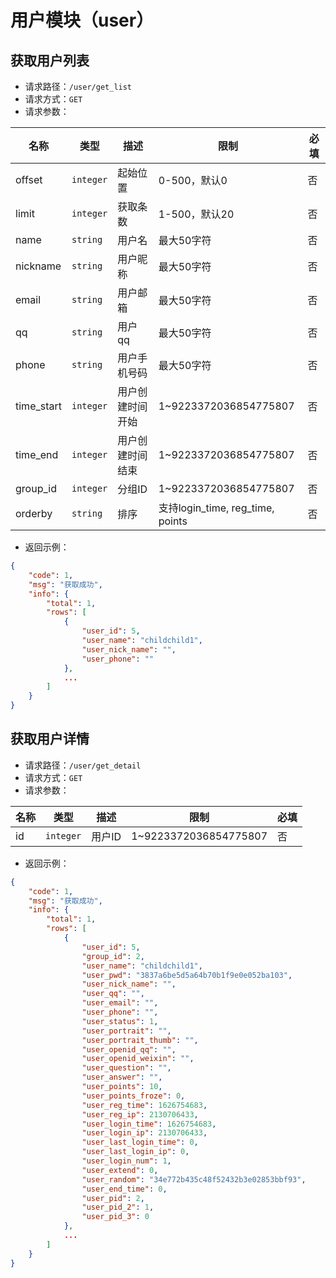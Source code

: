 # 用户模块（user）

获取用户列表
-------------------------------------------

- 请求路径：`/user/get_list`
- 请求方式：`GET`
- 请求参数：

| 名称       | 类型      | 描述             | 限制                             | 必填 |
| ---------- | --------- | ---------------- | -------------------------------- | ---- |
| offset     | `integer` | 起始位置         | 0-500，默认0                     | 否   |
| limit      | `integer` | 获取条数         | 1-500，默认20                    | 否   |
| name       | `string`  | 用户名           | 最大50字符                       | 否   |
| nickname   | `string`  | 用户昵称         | 最大50字符                       | 否   |
| email      | `string`  | 用户邮箱         | 最大50字符                       | 否   |
| qq         | `string`  | 用户qq           | 最大50字符                       | 否   |
| phone      | `string`  | 用户手机号码     | 最大50字符                       | 否   |
| time_start | `integer` | 用户创建时间开始 | 1~9223372036854775807            | 否   |
| time_end   | `integer` | 用户创建时间结束 | 1~9223372036854775807            | 否   |
| group_id   | `integer` | 分组ID           | 1~9223372036854775807            | 否   |
| orderby    | `string`  | 排序             | 支持login_time, reg_time, points | 否   |

- 返回示例：

```json
{
    "code": 1,
    "msg": "获取成功",
    "info": {
        "total": 1,
        "rows": [
            {
                "user_id": 5,
                "user_name": "childchild1",
                "user_nick_name": "",
                "user_phone": ""
            },
            ...
        ]
    }
}
```



获取用户详情
-------------------------------------------

- 请求路径：`/user/get_detail`
- 请求方式：`GET`
- 请求参数：

| 名称 | 类型      | 描述   | 限制                  | 必填 |
| ---- | --------- | ------ | --------------------- | ---- |
| id   | `integer` | 用户ID | 1~9223372036854775807 | 否   |

- 返回示例：

```json
{
    "code": 1,
    "msg": "获取成功",
    "info": {
        "total": 1,
        "rows": [
            {
                "user_id": 5,
                "group_id": 2,
                "user_name": "childchild1",
                "user_pwd": "3837a6be5d5a64b70b1f9e0e052ba103",
                "user_nick_name": "",
                "user_qq": "",
                "user_email": "",
                "user_phone": "",
                "user_status": 1,
                "user_portrait": "",
                "user_portrait_thumb": "",
                "user_openid_qq": "",
                "user_openid_weixin": "",
                "user_question": "",
                "user_answer": "",
                "user_points": 10,
                "user_points_froze": 0,
                "user_reg_time": 1626754683,
                "user_reg_ip": 2130706433,
                "user_login_time": 1626754683,
                "user_login_ip": 2130706433,
                "user_last_login_time": 0,
                "user_last_login_ip": 0,
                "user_login_num": 1,
                "user_extend": 0,
                "user_random": "34e772b435c48f52432b3e02853bbf93",
                "user_end_time": 0,
                "user_pid": 2,
                "user_pid_2": 1,
                "user_pid_3": 0
            },
            ...
        ]
    }
}
```

